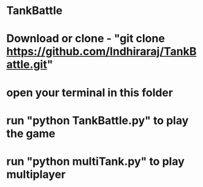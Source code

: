 # TankBattle
# Download or clone - "git clone https://github.com/Indhiraraj/TankBattle.git"
# open your terminal in this folder
# run "python TankBattle.py" to play the game
# run "python multiTank.py" to play multiplayer

